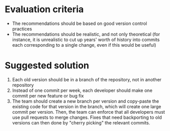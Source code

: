 # Evaluation criteria

- The recommendations should be based on good version control practices
- The recommendations should be realistic, and not only theoretical
  (for instance, it is unrealistic to cut up years' worth of history into commits each corresponding to a single change, even if this would be useful)


# Suggested solution

1. Each old version should be in a branch of the repository, not in another repository
2. Instead of one commit per week, each developer should make one commit per new feature or bug fix
3. The team should create a new branch per version and copy-paste the existing code for that version in the branch, which will create one large commit per version.
   Then, the team can enforce that all developers must use pull requests to merge changes.
   Fixes that need backporting to old versions can then done by "cherry picking" the relevant commits.
